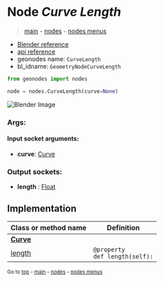 # Node *Curve Length*

> [main](../index.md) - [nodes](nodes.md) - [nodes menus](nodes_menus.md)

- [Blender reference](https://docs.blender.org/manual/en/latest/modeling/geometry_nodes/curve/curve_length.html)
- [api reference](https://docs.blender.org/api/current/bpy.types.GeometryNodeCurveLength.html)
- geonodes name: `CurveLength`
- bl_idname: `GeometryNodeCurveLength`

```python
from geonodes import nodes

node = nodes.CurveLength(curve=None)
```

![Blender Image](https://docs.blender.org/manual/en/latest/_images/node-types_GeometryNodeCurveLength.webp)

### Args:

#### Input socket arguments:

- **curve**: [Curve](Curve.md)

### Output sockets:

- **length** : [Float](Float.md)

## Implementation

| Class or method name | Definition |
|----------------------|------------|
| **[Curve](Curve.md)** |
| [length](Curve.md#length) | `@property`<br> `def length(self):` |

<sub>Go to [top](#node-curve-length) - [main](../index.md) - [nodes](nodes.md) - [nodes menus](nodes_menus.md)</sub>

